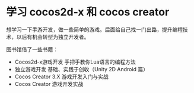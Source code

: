 # 学习 cocos2d-x 和 cocos creator 

想学习一下手游开发，做一些简单的游戏。后面给自己找一门出路，提升编程技术，以后有机会转型为独立开发者。  

图书馆借了一些书籍：
* Cocos2d-x游戏开发 手把手教你Lua语言的编程方法 
* 独立游戏开发 基础、实践于创收（Unity 2D Android 篇）
* Cocos Creator 3.X 游戏开发入门与实战 
* Cocos Creator 游戏开发实战    
